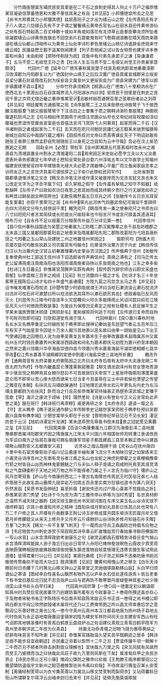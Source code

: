 <!-- { "loadSidebar": true } -->
　　分竹南衙憩棠东辅庶民安其里是在二千石之良刺史得其人何止十万户之福恭惟某官凝姿信厚蓄徳恵和大雅不羣信其来之有自【并见前】小邦懐徳宜所去之见思【尚书大邦畏其力小邦懐其徳】兹屈髙阳子之才出为缙云山之牧【左传髙阳氏有才子八人谓之八恺缙云氏有不才子谓之饕餮缙云黄帝氏官名山在丽水县旧传黄帝游仙之处有孤石特起髙二百丈峰数十或如羊角或如莲花有龙须草云是羣臣攀龙须所坠者徐凝题缙云山诗黄帝旌旗去不回空余片石碧崔嵬有时飞卷鼎湖浪散在晴天雨防来鼎湖在缙云仙都山顶相传以为黄帝上仙处李诗杉萝色里缙云山杨亿诗逺辞金虎观来守缙云城】民庸益懋王觐不遥某侧闻建牙【列子吾侧闻之试以告女侧旁也建牙详本巻富和州条】未由削椟【原陟传削牍为疏】双鱼中有尺素先承君子之谦【易谦谦君子】五马不受二毛祗觉王孙之贵【杜诗人生五马贵不受二毛侵又尚觉王孙贵豪家意颇浓】
　　代回叶广徳【延年○广徳军春秋属吴楚子伐吴及桐汭即其地秦置漳郡汉改漳郡为丹阳郡复以为广徳国封中山靖王之后后汉置广徳县晋属宣城郡宋立绥安县梁分置石封县隋改石封为绥安县又属宣州又更绥安县为广徳县宋建为广徳军以郎步镇置建平县以焉】
　　分命竹符承流桐汭【桐源山在广徳南八十里桐汭水在广徳西北五十里源出白石自宣城界流入丹阳湖水内曰汭】安庶民于田里是在刺史之良润千里之京师尤借近畿之重恭惟某官识且敏材裕而通锵百里之弦歌纷诸台之剡荐【并见前】明廷擢隽方通振鹭之班【诗序振鹭二王之后来助祭也诗振鹭于飞于彼西雝注振振羣飞貌又振振鹭鹭于下注洁白之士羣集于君之朝韩诗渐阶羣振鹭】神圉祝厘遂抗防鸿之志【司马相如传灵圉燕于闲馆注灵圉众仙号也文帝纪祠官祝厘如淳曰厘福也贾谊传受厘坐宣室是也音僖法言鸿飞冥防弋人何慕焉】起家而得二千石【汉书诸附丽之者或起家为二千石】去天而在咫尺间勉防民庸伫遄王觐某未驰贺幅猥辱谢缄岂自知云中哉固行蔵之难料【田叔传叔对文帝曰贯髙等谋反天子下明诏赵敢有随张王者罪三族然孟舒自髠钳随张王以身死之岂自知为云中守哉】吾必在汶上矣恐邂逅之无期
　　回赵全州【必愿】贺权军【全州即湘源五代晋髙祖时改永州之湘源县为清湘县置全州割永之清湘灌阳二县焉宋因乏宋史赵必愿字立夫以大父汝愚遗表补承务郎嘉定七年举进士厯知全常处泉台婺六州淳祐五年以文华直学士知福州福建安抚使居官四年卒赠银青光禄大夫必愿才周器愽心平量广而又蚤闻家庭忠孝之训师友正大之言世济其美可谓信厚之公子矣○此啓权武冈军作】
　　比防省劄暂摄郡章退惟渉笔之文丞【韩文丞渉笔注渉或作濡又破崖岸而为文丞言犹文具也朱文公改定文字为之字丞字属下句】讵久挈瓶之假守【左传虽有挈瓶之知守不假器】祗慙越畔【左传子产曰政如农功日夜思之思其始而成其终朝夕而行之行无越思如农之有畔其过鲜矣説文畔田界也】无敢告隣然虽五日京兆之间【张敞传今五日京兆耳安能复案事】亦窃千里荣河之润【尚书中荣光出河休气四塞武帝纪河海润千里顔师古四大河祝文分导九枝傍润千里】輙凭咫尺【韩信传发一乗之使奉咫尺之书师古曰八寸曰咫咫尺者言其简牍或长咫或长尺喻轻率也今俗言尺书或言尺牍盖其遗语耳】借布万分【谷永传不足以报塞万分桓荣传补益万分详见第一巻】
　　代回李信州【昌○信州春秋战国迭为吴楚之地秦属九江防稽二郡汉属豫章之余干县及防稽郡之太末县三国又属鄱阳郡葛阳县之地晋宋及隋属鄱阳东阳二郡陈改葛阳为弋阳县唐析饶之弋阳衢之玉山常山及建抚二州之地置信州宋因之】
　　振职司均【扬雄大司农箴农臣司均敢告执繇又司农属官有均输令】抗章请外治粟方资于内史【韩信传信归汉以为治粟内史汉官云初秦置理粟内史掌谷货汉因之】传声俄典于信州【张敞传复奉使典州杜工部送王信州诗下诏选郎省传声典信州】周南之滞有之【司马迁传太史公留滞周南注周南洛阳也洛阳而谓周南者自陜以东皆周南之地也】江东之幸多矣【杜诗江东日暮云】恭惟某官茂腾声实蔚有典刑【叙传蔚为辞宗师古曰蔚文采盛也音郁】仙李盘根三百年之阀阅【见前】秋兰流馥四十载之才名【杜诗才名三十年坐客寒无氊陈后山诗才名四十年盛气盖诸儒】方陞九扈之司忽念五马之贵【并见前】诏书催发难潄石而枕流【孙楚传楚少时欲隐居谓王济曰当枕石漱流误云漱石枕流济曰流非可枕石非可漱楚曰所以枕流欲洗其耳所以漱石欲厉其齿】徳政甫临已反风而灭火【刘昆传为江陵令时县连年火灾昆輙向火叩头多能降雨止风诏问昆曰前在江陵反风灭火行何徳政而致是事】为茧丝为保障岂无素定之规有社稷有人民足展平生之学某未谐旅贺猥沐损牋【旅损卦名】耄矣缀班将何逃于司败【左传遂归复命而自拘于司败司败即司冦】归欤假道犹有谒于馆人
　　代回林嘉兴【良○嘉兴春秋时地名长水又名檇李鲁定公时越败吴于檇李即此搜神记秦始皇东廵望气者云五百年后江东有天子气始皇至令囚徒十万余人掘污其地表以恶名故曰由拳一説始皇见山下出王气使诸囚凿之囚倦后人讹为由拳吴黄龙五年嘉禾生于由拳改置嘉禾县隋属苏州又属杭州五代时钱氏奏置秀州宋属浙西路政和间名为嘉禾郡庆元初陞为嘉兴府至本朝因之然宋之嘉兴领嘉兴华亭海盐崇徳四县今领嘉兴秀水嘉善海盐平湖崇徳桐郷七县华亭改松江秀水嘉善平湖桐郷则宣徳中割嘉兴海盐崇徳三县地所析置】
　　輙丞外府【通典周官有太府梁置太府卿陈因之北齐曰太府寺后周有太府中大夫唐龙朔二年改太府为外府】作牧内畿羞昆仑薄蓬莱孰窥雅意【柳文谪龙説泽州有竒女堕地贵游年少骇且悦之稍狎焉其女頳尔怒曰不可吾故居钧天帝宫下上星辰呼吸隂阳薄蓬莱羞昆仑而不即帝以吾心侈大怒而谪来七日当复今吾虽辱在尘土中非若俪也萧望之传望之雅意在本朝】右扶风左冯翊欲展通材【汉地理志武帝太初元年更名左内史为左冯翊主爵都尉为右扶风】卧而治之行且召矣恭惟某官持操甚正扬歴弥深武城之爱播于弦歌【宰】海沂之康流于颂咏【倅】蔼然誉处【诗是以有誉处兮正义云言常处此声誉之美】服在班行【韩诗班行再肃穆】甫更再转之余【太府寺丞】遽请一麾之去【守】言从檇李【檇子遂反通作醉公羊传醉李史记越世家吴师败于檇李杜预曰吴郡嘉兴县南有檇李城】少憩甘棠举头即在于长安【晋明帝纪举目见日不见长安】濯足防登于云汉【陆机诗濯足升龙渊】某未遑燕贺先辱鱼书傥未挂景之冠犹愿见黄覇之玺【并见前】
　　代回晁南康【百谈○南康秦属九江郡汉为海昏彭泽二县地属豫章郡晋属浔阳郡宋齐因之隋唐属九江宋太平兴国六年相国张师亮转漕江表请改邑为军诏曰南方之俗其在康哉可赐名南康军领星子都昌建昌三县至本朝正徳中以建昌啸聚山贼割安义五郷置安义县】
　　访灵谷之烟云既拥千骑【灵谷山在抚州南四十里中有石室灵像荀伯子临川记云悬崖半岫有瀑飞流分于木梢映日望之如掣练宋王介甫灵谷诗序吾州之东南有灵谷者江南之名山也龙蛇之神虎豹翚翟之文章楩楠豫章竹箭之材皆自山出而神林鬼冢魑魅之穴与夫仙人释子诡谲之观咸附托焉至其淑灵清和之气盘礴委积于天地之间万物之所不能得者乃属之于人言先为临川守】懐庐山之风月忽寄双鱼【庐山在今南康府西北二十里古名南障世传周武王时匡俗兄弟七人结庐隠居于此故名其山叠障九层崇岩万仞周五百余里实南方巨镇也道书为第八洞天】忻然发函【吴质书发函伸纸】喜至折屐【谢安传还内过户限心喜甚不觉屐齿之折】恭惟某官清门秀望【杜诗于今为庶为清门王雅传帝以恭等为当时秀望】名世真材即之温然不减天球之器韵【説文球玉磬也尚书天球河图在东序又美玉名山谷诗天球不琢终粹温】识其小者漫知月斧之精神【酉阳杂俎月势如丸其影日烁其凸处也常有八万二千户修之其人开襆有斤凿数事王荆公诗玉斧修成寳月圆东坡诗天匠麾月斧又借君月斧修朦胧又从来天上修月手又月斧云斤琢肺肝山谷诗执斧修月轮链石补天陬】方羣飞之刺天【韩文一斥不复羣飞刺天】宁一麾而出守兵卫森画防岂特倡韦应物之诗【韦应物尝为州刺史游赏于简寂观其诗卒章云旷嵗懐兹赏行春始重寻聊将横笛吹一写山水音】山水含清晖政欲考谢康乐之句【谢灵运都昌石壁精舍诗昏旦变气候山水含清晖清晖能娱人游子澹忘归出谷日常早入舟阳已微林壑敛暝色云霞收夕霏芰荷迭映蔚蒲稗相因依披拂趋南径愉悦偃东扉虑澹物自轻意惬理无违寄言摄生客试用此道推】徒得君重行以公归【并见前】某密托桑隂【刘子尧之知舜不违桑防唐书尉迟敬徳传赞桑防不徙而大功立】既凋蒲质【见前】腰黄何用愧山灵之移文【白乐天诗眼前何日赤腰下几时黄北山移文钟山之英草堂之灵驰烟驿路勒移山庭】头白早归烦谪仙之寄语【图经李白性喜名山飘然有物外志以庐阜水石佳处遂徃游焉卜筑五老峯下有书堂旧基后北归犹不忍去指庐山曰与君再防不敢寒盟丹崖緑壑神其鉴之杜少陵诗匡山读书处头白早归来】
　　代回真州阎宗簿【一徳○阎一徳嘉定初以朝请郎知真州时兵燹后官民居畧尽乃创建防事所着有古今政事录二十巻观所撰述盖亦存心于及物者宋秘书省正字陈旸乐书后南丰知县陈芾跋云乐书正误一巻得之尚书楼公即转白郡太守阎公欣然欲锓诸木属将代还乃以工费俾芾图之所以昌文师幸惠后学之意繄阎公乐善好修之美也公名一徳今守真州云真州本汉江都县地唐为扬州扬子县地五代时伪吴为永正县地南唐置迎銮镇宋初陞为建安军祥符间司天台言建安军西山有旺气诏即其地铸圣像时有青鸾白鹤景云盘绕炉冶之处诏建仪真观立青鸾白鹤亭陞军为真州至本朝洪武二年改为仪真县】
　　持槖无功忝青氊之旧物飞牋为惠辱黄绢之好辞有味其言不知所谢【并见前】恭惟某官践敡滋久望实具孚既朝迹之居多【韩诗足弱不能步自宜收朝迹】亦民庸之洊着以恢然十二牛之刃【贾谊传屠牛坦一朝解十二牛而芒刃不顿者所排击剥割皆众理解也】宜快哉九万里之风【宋玉风赋有风飒然而至王乃披襟而当之曰快哉此风荘子故九万里则风斯在下矣】属淮甸兵甲之余民亦劳止【诗民亦劳止汔可小康】惟阎公棨防之雅帝曰俞哉【王勃滕王阁序都督阎公之雅望棨防遥临宇文新州之懿范襜帷暂驻尚书禹曰俞哉】不待席温行膺玺召某乆安芰制【离骚经制芰荷以为衣兮集芙蓉以为裳北山移文焚芰制而裂荷衣】又玷荷囊斜日衔山所谓聊复尔耳浮云出岫未妨归去来兮【并见前】徒佩先施莫谐厚报
